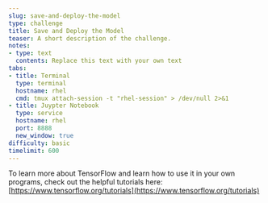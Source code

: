 ```yaml
---
slug: save-and-deploy-the-model
type: challenge
title: Save and Deploy the Model
teaser: A short description of the challenge.
notes:
- type: text
  contents: Replace this text with your own text
tabs:
- title: Terminal
  type: terminal
  hostname: rhel
  cmd: tmux attach-session -t "rhel-session" > /dev/null 2>&1
- title: Juypter Notebook
  type: service
  hostname: rhel
  port: 8888
  new_window: true
difficulty: basic
timelimit: 600
---
```

To learn more about TensorFlow and learn how to use it in your own programs, check out the helpful tutorials here:
[https://www.tensorflow.org/tutorials](https://www.tensorflow.org/tutorials)